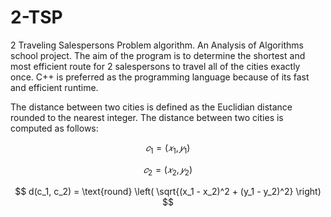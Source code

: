 # 2-TSP

2 Traveling Salespersons Problem algorithm. An Analysis of Algorithms school project. The aim of the program is to determine the shortest and most efficient route for 2 salespersons to travel all of the cities exactly once. C++ is preferred as the programming language because of its fast and efficient runtime.

The distance between two cities is defined as the Euclidian distance rounded to the nearest integer. The distance between two cities is computed as follows:

$$𝑐_1 = (𝑥_1, 𝑦_1)$$

$$𝑐_2 = (𝑥_2, 𝑦_2)$$

$$
d(c_1, c_2) = \text{round} \left( \sqrt{(x_1 - x_2)^2 + (y_1 - y_2)^2} \right)
$$
